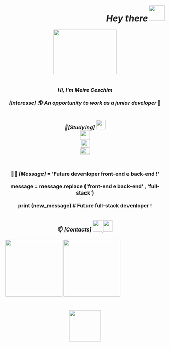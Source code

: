 <img align="right" src="https://media.giphy.com/media/hvRJCLFzcasrR4ia7z/giphy.gif" width="50px"> <h1 align="right"><i>Hey there</i></h1> 

<div align="middle">
<img src="https://media.giphy.com/media/A65yjDyj97xET1DGDE/giphy.gif?cid=ecf05e474s4fsautrkx9gncynuctnmz0hbyzle7wiikcadph&rid=giphy.gif&ct=s" height="141px" width="200px">     
</div>

#

<h3 align="middle">
<i>
Hi, I'm Meire Ceschim </i>
<br> <br>

<i>
[Interesse] 🌎 An opportunity to work as a junior developer</i> 👀 
<br> <br>


<i> 🌱[Studying] </i>
<code><img height="30" src="https://media.giphy.com/media/XAxylRMCdpbEWUAvr8/giphy.gif?cid=790b76119f7259ccdf4457f963bc269a21960452edc43677&rid=giphy.gif&ct=s">
</code>
<code><img height="30" src="https://media.giphy.com/media/fsEaZldNC8A1PJ3mwp/giphy.gif?cid=ecf05e47mya1hyfj82efqfm0sco95lbtl1h53gijyva7xqke&rid=giphy.gif&ct=s">
</code>
<code><img height="25" src="https://media.giphy.com/media/ln7z2eWriiQAllfVcn/giphy.gif?cid=ecf05e47vvxl5bye7vqw0cc6vjv32v6pvye436fm1hifgr1d&rid=giphy.gif&ct=s">
</code>
</code>
<img height="20px" width="30px" src="https://raw.githubusercontent.com/MeireCeschim/yoga-interface1/main/assets/full-stack.png" height="141px" width="200px">
</code>


<br>

👩‍💻  <i>[Message]</i> <b>= 'Future devenloper front-end e back-end !'<br><br>
 message  =  message.replace ('front-end e back-end' ,  'full-stack')<br><br>
print (new_message) # Future full-stack devenloper !<br>
</b>
<br>
 
📫 <i>[Contacts]</i>
  <a href="https://www.linkedin.com/in/meire-ceschim-843aba123">
  <img src="https://raw.githubusercontent.com/MeireCeschim/yoga-interface1/main/assets/linkedin.png" height="35px" width="30px">
  </a>
  <a href="https://api.whatsapp.com/send?phone=5541985011542&text=Que bom que você veio falar comigo 😊">
  <img src="https://raw.githubusercontent.com/MeireCeschim/yoga-interface1/main/assets/whatsapp.png" height="35px" width="30px">
   </a></h3>
   
   <div>
  <a href="https://github.com/Mafehudinik">
  <img height="180em" src="https://github-readme-stats.vercel.app/api?username=MeireCeschim&show_icons=true&theme=dark&include_all_commits=true&count_private=true"/>
  <img height="180em" src="https://github-readme-stats.vercel.app/api/top-langs/?username=MeireCeschim&layout=compact&langs_count=7&theme=dark"/>
</div>
     
 
  # 
   
<div align="center">
<img align="center" src="https://media.giphy.com/media/1xTOR1fo3NSXzt8TZh/giphy.gif?cid=ecf05e47lem478qoow5l3ebcdl12237den4mz0vwzie25ix6&rid=giphy.gif&ct=s" height="100px" width="100px">     
</div>



<!---
MeireCeschim/MeireCeschim is a ✨ special ✨ repository because its `README.md` (this file) appears on your GitHub profile.
You can click the Preview link to take a look at your changes.
--->
